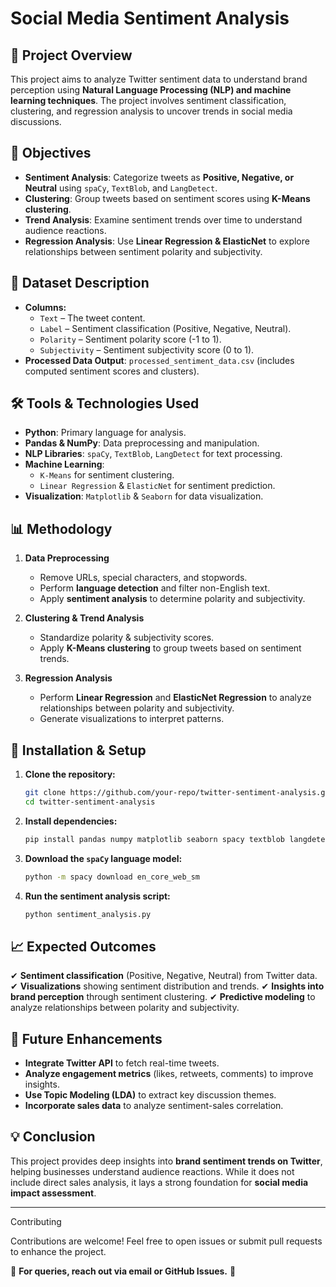 # Social Media Sentiment Analysis

## 📌 Project Overview
This project aims to analyze Twitter sentiment data to understand brand perception using **Natural Language Processing (NLP) and machine learning techniques**. The project involves sentiment classification, clustering, and regression analysis to uncover trends in social media discussions.

## 🎯 Objectives
- **Sentiment Analysis**: Categorize tweets as **Positive, Negative, or Neutral** using `spaCy`, `TextBlob`, and `LangDetect`.
- **Clustering**: Group tweets based on sentiment scores using **K-Means clustering**.
- **Trend Analysis**: Examine sentiment trends over time to understand audience reactions.
- **Regression Analysis**: Use **Linear Regression & ElasticNet** to explore relationships between sentiment polarity and subjectivity.

## 📂 Dataset Description
- **Columns:**
  - `Text` – The tweet content.
  - `Label` – Sentiment classification (Positive, Negative, Neutral).
  - `Polarity` – Sentiment polarity score (-1 to 1).
  - `Subjectivity` – Sentiment subjectivity score (0 to 1).
- **Processed Data Output**: `processed_sentiment_data.csv` (includes computed sentiment scores and clusters).

## 🛠 Tools & Technologies Used
- **Python**: Primary language for analysis.
- **Pandas & NumPy**: Data preprocessing and manipulation.
- **NLP Libraries**: `spaCy`, `TextBlob`, `LangDetect` for text processing.
- **Machine Learning**:
  - `K-Means` for sentiment clustering.
  - `Linear Regression` & `ElasticNet` for sentiment prediction.
- **Visualization**: `Matplotlib` & `Seaborn` for data visualization.

## 📊 Methodology
1. **Data Preprocessing**
   - Remove URLs, special characters, and stopwords.
   - Perform **language detection** and filter non-English text.
   - Apply **sentiment analysis** to determine polarity and subjectivity.
   
2. **Clustering & Trend Analysis**
   - Standardize polarity & subjectivity scores.
   - Apply **K-Means clustering** to group tweets based on sentiment trends.
   
3. **Regression Analysis**
   - Perform **Linear Regression** and **ElasticNet Regression** to analyze relationships between polarity and subjectivity.
   - Generate visualizations to interpret patterns.

## 🚀 Installation & Setup
1. **Clone the repository:**
   ```bash
   git clone https://github.com/your-repo/twitter-sentiment-analysis.git
   cd twitter-sentiment-analysis
   ```
2. **Install dependencies:**
   ```bash
   pip install pandas numpy matplotlib seaborn spacy textblob langdetect scikit-learn
   ```
3. **Download the `spaCy` language model:**
   ```bash
   python -m spacy download en_core_web_sm
   ```
4. **Run the sentiment analysis script:**
   ```bash
   python sentiment_analysis.py
   ```

## 📈 Expected Outcomes
✔ **Sentiment classification** (Positive, Negative, Neutral) from Twitter data.
✔ **Visualizations** showing sentiment distribution and trends.
✔ **Insights into brand perception** through sentiment clustering.
✔ **Predictive modeling** to analyze relationships between polarity and subjectivity.

## 🔮 Future Enhancements
- **Integrate Twitter API** to fetch real-time tweets.
- **Analyze engagement metrics** (likes, retweets, comments) to improve insights.
- **Use Topic Modeling (LDA)** to extract key discussion themes.
- **Incorporate sales data** to analyze sentiment-sales correlation.

## 💡 Conclusion
This project provides deep insights into **brand sentiment trends on Twitter**, helping businesses understand audience reactions. While it does not include direct sales analysis, it lays a strong foundation for **social media impact assessment**.

---
Contributing

Contributions are welcome! Feel free to open issues or submit pull requests to enhance the project.



📩 **For queries, reach out via email or GitHub Issues.** 🚀

